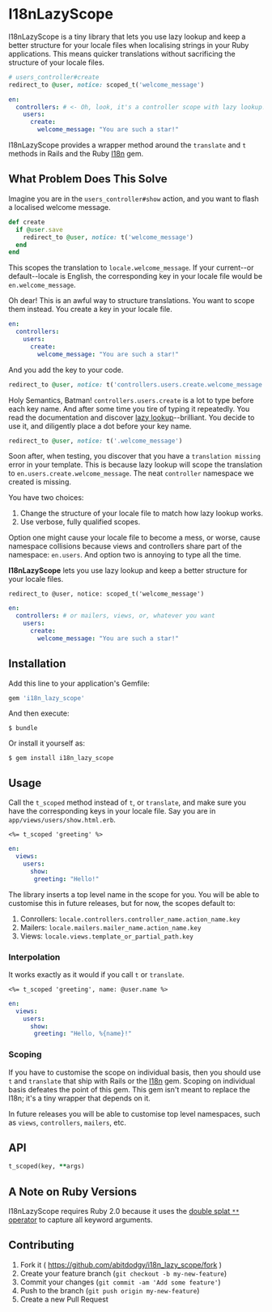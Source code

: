 # I18nLazyScope

I18nLazyScope is a tiny library that lets you use lazy lookup and keep a better structure for your locale files when localising strings in your Ruby applications. This means quicker translations without sacrificing the structure of your locale files.

```ruby
# users_controller#create
redirect_to @user, notice: scoped_t('welcome_message')
```

```yaml
en:
  controllers: # <- Oh, look, it's a controller scope with lazy lookup! Yay!
    users:
      create:
        welcome_message: "You are such a star!"
```

I18nLazyScope provides a wrapper method around the `translate` and `t` methods in Rails and the Ruby [I18n][3] gem.

## What Problem Does This Solve

Imagine you are in the `users_controller#show` action, and you want to flash a localised welcome message.

```ruby
def create
  if @user.save
    redirect_to @user, notice: t('welcome_message')
  end
end
```

This scopes the translation to `locale.welcome_message`. If your current--or default--locale is English, the corresponding key in your locale file would be `en.welcome_message`.

Oh dear! This is an awful way to structure translations. You want to scope them instead. You create a key in your locale file.

```yaml
en:
  controllers:
    users:
      create:
        welcome_message: "You are such a star!"
```

And you add the key to your code.

```ruby
redirect_to @user, notice: t('controllers.users.create.welcome_message')
```

Holy Semantics, Batman! `controllers.users.create` is a lot to type before each key name. And after some time you tire of typing it repeatedly. You read the documentation and discover [lazy lookup][1]--brilliant. You decide to use it, and diligently place a dot before your key name.

```ruby
redirect_to @user, notice: t('.welcome_message')
```

Soon after, when testing, you discover that you have a `translation missing` error in your template. This is because lazy lookup will scope the translation to `en.users.create.welcome_message`. The neat `controller` namespace we created is missing.

You have two choices:

1. Change the structure of your locale file to match how lazy lookup works.
2. Use verbose, fully qualified scopes.

Option one might cause your locale file to become a mess, or worse, cause namespace collisions because views and controllers share part of the namespace: `en.users`. And option two is annoying to type all the time.

**I18nLazyScope** lets you use lazy lookup and keep a better structure for your locale files.

```erb
redirect_to @user, notice: scoped_t('welcome_message')

```

```yaml
en:
  controllers: # or mailers, views, or, whatever you want
    users:
      create:
        welcome_message: "You are such a star!"
```

## Installation

Add this line to your application's Gemfile:

```ruby
gem 'i18n_lazy_scope'
```

And then execute:

    $ bundle

Or install it yourself as:

    $ gem install i18n_lazy_scope

## Usage

Call the `t_scoped` method instead of `t`, or `translate`, and make sure you have the corresponding keys in your locale file. Say you are in `app/views/users/show.html.erb`.

```erb
<%= t_scoped 'greeting' %>
```

```yaml
en:
  views:
    users:
      show:
       greeting: "Hello!"
```

The library inserts a top level name in the scope for you. You will be able to customise this in future releases, but for now, the scopes default to:

1. Conrollers: `locale.controllers.controller_name.action_name.key`
2. Mailers: `locale.mailers.mailer_name.action_name.key`
3. Views: `locale.views.template_or_partial_path.key`

### Interpolation

It works exactly as it would if you call `t` or `translate`.

```erb
<%= t_scoped 'greeting', name: @user.name %>
```

```yaml
en:
  views:
    users:
      show:
       greeting: "Hello, %{name}!"
```

### Scoping

If you have to customise the scope on individual basis, then you should use `t` and `translate` that ship with Rails or the [I18n][3] gem. Scoping on individual basis defeates the point of this gem. This gem isn't meant to replace the I18n; it's a tiny wrapper that depends on it.

In future releases you will be able to customise top level namespaces, such as `views`, `controllers`, `mailers`, etc.

## API

```ruby
t_scoped(key, **args)
```

## A Note on Ruby Versions

I18nLazyScope requires Ruby 2.0 because it uses the [double splat `**` operator][2] to capture all keyword arguments.

## Contributing

1. Fork it ( https://github.com/abitdodgy/i18n_lazy_scope/fork )
2. Create your feature branch (`git checkout -b my-new-feature`)
3. Commit your changes (`git commit -am 'Add some feature'`)
4. Push to the branch (`git push origin my-new-feature`)
5. Create a new Pull Request

[1]: http://guides.rubyonrails.org/i18n.html#lazy-lookup
[2]: http://stackoverflow.com/questions/18289152/what-does-a-double-splat-operator-do
[3]: https://github.com/svenfuchs/rails-i18n
